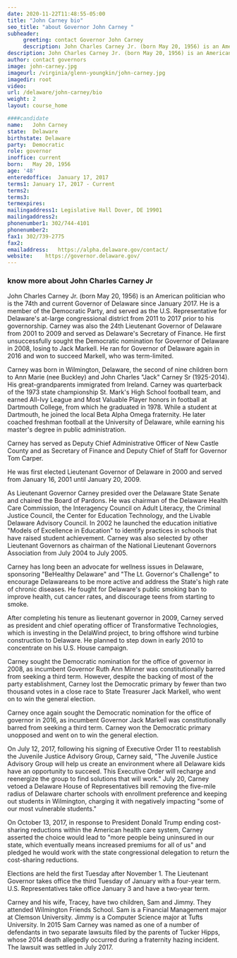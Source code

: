 ```yaml
---
date: 2020-11-22T11:48:55-05:00
title: "John Carney bio"
seo_title: "about Governor John Carney "
subheader:
     greeting: contact Governor John Carney 
     description: John Charles Carney Jr. (born May 20, 1956) is an American politician who is the 74th and current Governor of Delaware since January 2017.
description: John Charles Carney Jr. (born May 20, 1956) is an American politician who is the 74th and current Governor of Delaware since January 2017.
author: contact governors
image: john-carney.jpg
imageurl: /virginia/glenn-youngkin/john-carney.jpg
imagedir: root
video:
url: /delaware/john-carney/bio
weight: 2
layout: course_home

####candidate
name:	John Carney
state:	Delaware
birthstate: Delaware
party:	Democratic
role: governor
inoffice: current
born:	May 20, 1956
age: '48'
enteredoffice:	January 17, 2017 
terms1: January 17, 2017 - Current
terms2: 
terms3: 
termexpires:	
mailingaddress1: Legislative Hall Dover, DE 19901
mailingaddress2:		
phonenumber1: 302/744-4101
phonenumber2:	
fax1: 302/739-2775
fax2: 
emailaddress:	https://alpha.delaware.gov/contact/
website:	https://governor.delaware.gov/
---
```


### know more about John Charles Carney Jr
John Charles Carney Jr. (born May 20, 1956) is an American politician who is the 74th and current Governor of Delaware since January 2017. He is a member of the Democratic Party, and served as the U.S. Representative for Delaware's at-large congressional district from 2011 to 2017 prior to his governorship. Carney was also the 24th Lieutenant Governor of Delaware from 2001 to 2009 and served as Delaware's Secretary of Finance. He first unsuccessfully sought the Democratic nomination for Governor of Delaware in 2008, losing to Jack Markell. He ran for Governor of Delaware again in 2016 and won to succeed Markell, who was term-limited.

Carney was born in Wilmington, Delaware, the second of nine children born to Ann Marie (nee Buckley) and John Charles "Jack" Carney Sr (1925-2014). His great-grandparents immigrated from Ireland. Carney was quarterback of the 1973 state championship St. Mark's High School football team, and earned All-Ivy League and Most Valuable Player honors in football at Dartmouth College, from which he graduated in 1978. While a student at Dartmouth, he joined the local Beta Alpha Omega fraternity. He later coached freshman football at the University of Delaware, while earning his master's degree in public administration.

Carney has served as Deputy Chief Administrative Officer of New Castle County and as Secretary of Finance and Deputy Chief of Staff for Governor Tom Carper.

He was first elected Lieutenant Governor of Delaware in 2000 and served from January 16, 2001 until January 20, 2009.

As Lieutenant Governor Carney presided over the Delaware State Senate and chaired the Board of Pardons. He was chairman of the Delaware Health Care Commission, the Interagency Council on Adult Literacy, the Criminal Justice Council, the Center for Education Technology, and the Livable Delaware Advisory Council. In 2002 he launched the education initiative "Models of Excellence in Education" to identify practices in schools that have raised student achievement. Carney was also selected by other Lieutenant Governors as chairman of the National Lieutenant Governors Association from July 2004 to July 2005.

Carney has long been an advocate for wellness issues in Delaware, sponsoring "BeHealthy Delaware" and "The Lt. Governor's Challenge" to encourage Delawareans to be more active and address the State's high rate of chronic diseases. He fought for Delaware's public smoking ban to improve health, cut cancer rates, and discourage teens from starting to smoke.

After completing his tenure as lieutenant governor in 2009, Carney served as president and chief operating officer of Transformative Technologies, which is investing in the DelaWind project, to bring offshore wind turbine construction to Delaware. He planned to step down in early 2010 to concentrate on his U.S. House campaign.

Carney sought the Democratic nomination for the office of governor in 2008, as incumbent Governor Ruth Ann Minner was constitutionally barred from seeking a third term. However, despite the backing of most of the party establishment, Carney lost the Democratic primary by fewer than two thousand votes in a close race to State Treasurer Jack Markell, who went on to win the general election.

Carney once again sought the Democratic nomination for the office of governor in 2016, as incumbent Governor Jack Markell was constitutionally barred from seeking a third term. Carney won the Democratic primary unopposed and went on to win the general election.

On July 12, 2017, following his signing of Executive Order 11 to reestablish the Juvenile Justice Advisory Group, Carney said, "The Juvenile Justice Advisory Group will help us create an environment where all Delaware kids have an opportunity to succeed. This Executive Order will recharge and reenergize the group to find solutions that will work." July 20, Carney vetoed a Delaware House of Representatives bill removing the five-mile radius of Delaware charter schools with enrollment preference and keeping out students in Wilmington, charging it with negatively impacting "some of our most vulnerable students."

On October 13, 2017, in response to President Donald Trump ending cost-sharing reductions within the American health care system, Carney asserted the choice would lead to "more people being uninsured in our state, which eventually means increased premiums for all of us" and pledged he would work with the state congressional delegation to return the cost-sharing reductions.

Elections are held the first Tuesday after November 1. The Lieutenant Governor takes office the third Tuesday of January with a four-year term. U.S. Representatives take office January 3 and have a two-year term.

Carney and his wife, Tracey, have two children, Sam and Jimmy. They attended Wilmington Friends School. Sam is a Financial Management major at Clemson University. Jimmy is a Computer Science major at Tufts University. In 2015 Sam Carney was named as one of a number of defendants in two separate lawsuits filed by the parents of Tucker Hipps, whose 2014 death allegedly occurred during a fraternity hazing incident. The lawsuit was settled in July 2017.

